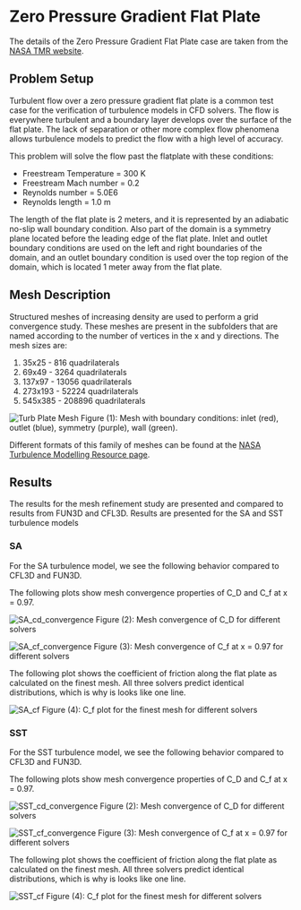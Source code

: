 # Zero Pressure Gradient Flat Plate

The details of the Zero Pressure Gradient Flat Plate case are taken from the [NASA TMR website](https://turbmodels.larc.nasa.gov/flatplate.html). 

## Problem Setup

Turbulent flow over a zero pressure gradient flat plate is a common test case for the verification of turbulence models in CFD solvers. The flow is everywhere turbulent and a boundary layer develops over the surface of the flat plate. The lack of separation or other more complex flow phenomena allows turbulence models to predict the flow with a high level of accuracy.

This problem will solve the flow past the flatplate with these conditions:
- Freestream Temperature = 300 K
- Freestream Mach number = 0.2
- Reynolds number = 5.0E6
- Reynolds length = 1.0 m

The length of the flat plate is 2 meters, and it is represented by an adiabatic no-slip wall boundary condition. Also part of the domain is a symmetry plane located before the leading edge of the flat plate. Inlet and outlet boundary conditions are used on the left and right boundaries of the domain, and an outlet boundary condition is used over the top region of the domain, which is located 1 meter away from the flat plate.

## Mesh Description

Structured meshes of increasing density are used to perform a grid convergence study. These meshes are present in the subfolders that are named according to the number of vertices in the x and y directions. The mesh sizes are: 

1. 35x25   - 816 quadrilaterals
2. 69x49   - 3264 quadrilaterals
3. 137x97  - 13056 quadrilaterals
4. 273x193 - 52224 quadrilaterals
5. 545x385 - 208896 quadrilaterals

![Turb Plate Mesh](images/turb_plate_mesh_bcs.png)
Figure (1): Mesh with boundary conditions: inlet (red), outlet (blue), symmetry (purple), wall (green).

Different formats of this family of meshes can be found at the [NASA Turbulence Modelling Resource page](https://turbmodels.larc.nasa.gov/flatplate.html). 

## Results
The results for the mesh refinement study are presented and compared to results from FUN3D and CFL3D. Results are presented for the SA and SST turbulence models 

### SA

For the SA turbulence model, we see the following behavior compared to CFL3D and FUN3D.

The following plots show mesh convergence properties of C_D and C_f at x = 0.97.

![SA_cd_convergence](images/cd_convergence_flatplate_SA.png)
Figure (2): Mesh convergence of C_D for different solvers

![SA_cf_convergence](images/cf_convergence_flatplate_SA.png)
Figure (3): Mesh convergence of C_f at x = 0.97 for different solvers

The following plot shows the coefficient of friction along the flat plate as calculated on the finest mesh. All three solvers predict identical distributions, which is why is looks like one line. 

![SA_cf](images/cf_flatplate_SA.png)
Figure (4): C_f plot for the finest mesh for different solvers



### SST

For the SST turbulence model, we see the following behavior compared to CFL3D and FUN3D. 

The following plots show mesh convergence properties of C_D and C_f at x = 0.97.

![SST_cd_convergence](images/cd_convergence_flatplate_SST.png)
Figure (2): Mesh convergence of C_D for different solvers

![SST_cf_convergence](images/cf_convergence_flatplate_SST.png)
Figure (3): Mesh convergence of C_f at x = 0.97 for different solvers


The following plot shows the coefficient of friction along the flat plate as calculated on the finest mesh. All three solvers predict identical distributions, which is why is looks like one line. 

![SST_cf](images/cf_flatplate_SST.png)
Figure (4): C_f plot for the finest mesh for different solvers
